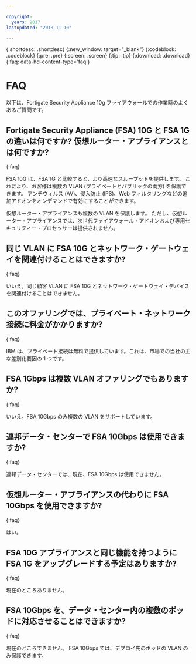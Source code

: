 ```yaml
---

copyright:
  years: 2017
lastupdated: "2018-11-10"

---
```


{:shortdesc: .shortdesc}
{:new_window: target="_blank"}
{:codeblock: .codeblock}
{:pre: .pre}
{:screen: .screen}
{:tip: .tip}
{:download: .download}
{:faq: data-hd-content-type='faq'}

# FAQ
以下は、Fortigate Security Appliance 10g ファイアウォールでの作業時のよくあるご質問です。

## Fortigate Security Appliance (FSA) 10G と FSA 1G の違いは何ですか? 仮想ルーター・アプライアンスとは何ですか?
{:faq}

FSA 10G は、FSA 1G と比較すると、より高速なスループットを提供します。 これにより、お客様は複数の VLAN (プライベートとパブリックの両方) を保護できます。 アンチウィルス (AV)、侵入防止 (IPS)、Web フィルタリングなどの追加アドオンをオンデマンドで有効にすることができます。

仮想ルーター・アプライアンスも複数の VLAN を保護します。 ただし、仮想ルーター・アプライアンスでは、次世代ファイアウォール・アドオンおよび専用セキュリティー・プロセッサーは提供されません。

## 同じ VLAN に FSA 10G とネットワーク・ゲートウェイを関連付けることはできますか?
{:faq}

いいえ。同じ顧客 VLAN に FSA 10G とネットワーク・ゲートウェイ・デバイスを関連付けることはできません。

## このオファリングでは、プライベート・ネットワーク接続に料金がかかりますか?
{:faq}

IBM は、プライベート接続は無料で提供しています。これは、市場での当社の主な差別化要因の 1 つです。

## FSA 1Gbps は複数 VLAN オファリングでもありますか?
{:faq}

いいえ。FSA 10Gbps のみ複数の VLAN をサポートしています。

## 連邦データ・センターで FSA 10Gbps は使用できますか?
{:faq}

連邦データ・センターでは、現在、FSA 10Gbps は使用できません。

## 仮想ルーター・アプライアンスの代わりに FSA 10Gbps を使用できますか?
{:faq}

はい。

## FSA 10G アプライアンスと同じ機能を持つように FSA 1G をアップグレードする予定はありますか?
{:faq}

現在のところありません。

## FSA 10Gbps を、データ・センター内の複数のポッドに対応させることはできますか?
{:faq}

現在のところできません。 FSA 10Gbps では、デプロイ先のポッドの VLAN のみ保護できます。
